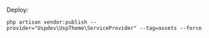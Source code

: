 Deploy:

    php artisan vendor:publish --provider="Uspdev\UspTheme\ServiceProvider" --tag=assets --force
